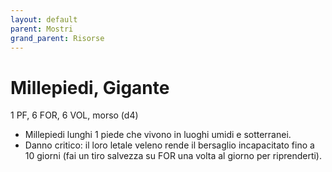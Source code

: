 ```yaml
---
layout: default
parent: Mostri
grand_parent: Risorse 
--- 
```


# Millepiedi, Gigante

1 PF, 6 FOR, 6 VOL, morso (d4)
- Millepiedi lunghi 1 piede che vivono in luoghi umidi e sotterranei.
- Danno critico: il loro letale veleno rende il bersaglio incapacitato fino a 10 giorni (fai un tiro salvezza su FOR una volta al giorno per riprenderti).
